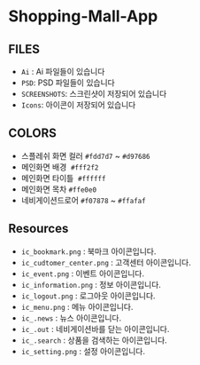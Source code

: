 # Shopping-Mall-App
## FILES

- `Ai` : Ai 파일들이 있습니다
- `PSD`: PSD 파일들이 있습니다
- `SCREENSHOTS`: 스크린샷이 저장되어 있습니다
- `Icons`: 아이콘이 저장되어 있습니다

## COLORS
- 스플레쉬 화면 컬러 `#fdd7d7` ~ `#d97686`
- 메인화면 배경  `#fff2f2`
- 메인화면 타이틀  `#ffffff`
- 메인화면 목차 `#ffe0e0`
- 네비게이션드로어 `#f07878` ~ `#ffafaf`

## Resources 
- `ic_bookmark.png` : 북마크 아이콘입니다.
- `ic_cudtomer_center.png` : 고객센터 아이콘입니다.
- `ic_event.png` : 이벤트 아이콘입니다.
- `ic_information.png` : 정보 아이콘입니다.
- `ic_logout.png` : 로그아웃 아이콘입니다.
- `ic_menu.png` : 메뉴 아이콘입니다.
- `ic_.news` : 뉴스 아이콘입니다.
- `ic_.out` : 네비게이션바를 닫는 아이콘입니다.
- `ic_.search` : 상품을 검색하는 아이콘입니다.
- `ic_setting.png` : 설정 아이콘입니다.
